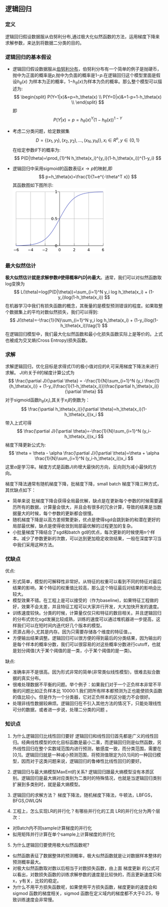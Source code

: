 <head>
    <script src="https://cdn.mathjax.org/mathjax/latest/MathJax.js?config=TeX-AMS-MML_HTMLorMML" type="text/javascript"></script>
    <script type="text/x-mathjax-config">
    	MathJax.Hub.Config({tex2jax: {
             inlineMath: [['$','$']],
             displayMath: [["\\(","\\)"],["\\[","\\]"]],
             processEscapes: true
           }
         });
    </script>
</head>

## 逻辑回归

### 定义
逻辑回归假设数据服从伯努利分布,通过极大化似然函数的方法，运用梯度下降来求解参数，来达到将数据二分类的目的。

### 逻辑回归的基本假设

- 逻辑回归假设数据服从[伯努利分布](../statics/bernoulli_distribution.md)，伯努利分布有一个简单的例子是抛硬币，抛中为正面的概率是𝑝,抛中为负面的概率是1−𝑝.在逻辑回归这个模型里面是假设$h_\theta(x)$ 为样本为正的概率，1−$h_\theta(x)$为样本为负的概率。那么整个模型可以描述为:
$$
    \begin{split}
    P(Y=1|x)&=p=h_\theta(x) \\
    P(Y=0|x)&=1-p=1-h_\theta(x) \\
    \end{split}
$$
即
$$
    P(Y|x) =p=h_\theta(x)^Y(1-h_\theta(x))^{1-Y} 
$$



- 考虑二分类问题，给定数据集
$$
    D=\{(x_1,y_1),(x_2,y_2),\dots,(x_N,y_N)\},x_i\in R^n,y\in \{0,1\}
$$
在给定参数$\theta$下的概率为:
$$
    P(D|\theta)=\prod_{1}^N h_\theta(x_i)^{y_i}(1-h_\theta(x_i))^{1-y_i}
$$

-  逻辑回归中采用sigmoid的函数表征$x\rightarrow p$的映射,即
$$
    p=h_\theta(x)=\frac{1}{1+e^{-\theta^T x}}
$$
其函数图如下图所示:<br/>
![](images/2021-07-25-22-55-03.png)

### 最大似然估计
**极大似然估计就是求解参数$\theta$使得概率$P(D|\theta)$最大**。通常，我们可以对似然函数取log变换为
$$
     L(\theta)=log(P(D|\theta))=\sum_{i=1}^N y_i log h_\theta(x_i) + (1-y_i)log(1-h_\theta(x_i))
$$
在机器学习中我们有损失函数的概念，其衡量的是模型预测错误的程度。如果取整个数据集上的平均对数似然损失，我们可以得到:
$$
    J(\theta)=-\frac{1}{N}\sum_{i=1}^N y_i log h_\theta(x_i) + (1-y_i)log(1-h_\theta(x_i))\tag{1}
$$
在逻辑回归模型中，我们最大化似然函数和最小化损失函数实际上是等价的。上式也被成为交叉熵(Cross Entropy)损失函数。

### 求解
求解逻辑回归，优化目标是求得式(1)的极小值对应的$\theta$,可采用梯度下降法来进行求解。
$J(\theta)$关于$\theta$的梯度计算公式为
$$
\frac{\partial J}{\partial \theta} = -\frac{1}{N}\sum_{i=1}^N (y_i \frac{1}{h_\theta(x_i)} + (1-y_i)\frac{1}{1-h_\theta(x_i)})\frac{\partial h_\theta(x_i)}{\partial \theta}
$$
对于sigmoid函数$h_\theta(x_i)$,其关于$x_i$的倒数为：
$$
\frac{\partial h_\theta(x_i)}{\partial \theta}=h_\theta(x_i)(1-h_\theta(x_i))x_i
$$
带入上式可得
$$
\frac{\partial J}{\partial \theta}=-\frac{1}{N}\sum_{i=1}^N (y_i-h_\theta(x_i))x_i
$$
梯度下降更新公式为:
$$
    \theta = \theta - \alpha \frac{\partial J}{\partial \theta}=\theta + \alpha \frac{1}{N}\sum_{i=1}^N (y_i-h_\theta(x_i))x_i
$$
这里$\alpha$是学习率。梯度方式是函数$J(\theta)$增大最快的方向，反向则为减小最快的方向。

梯度下降法通常有随机梯度下降，批梯度下降，small batch 梯度下降三种方式，其优缺点如下：
- 简单来说 批梯度下降会获得全局最优解，缺点是在更新每个参数的时候需要遍历所有的数据，计算量会很大，并且会有很多的冗余计算，导致的结果是当数据量大的时候，每个参数的更新都会很慢。
- 随机梯度下降是以高方差频繁更新，优点是使得sgd会跳到新的和潜在更好的局部最优解，缺点是使得收敛到局部最优解的过程更加的复杂。
- 小批量梯度下降结合了sgd和batch gd的优点，每次更新的时候使用n个样本。减少了参数更新的次数，可以达到更加稳定收敛结果，一般在深度学习当中我们采用这种方法。

### 优缺点
优点:
- 形式简单，模型的可解释性非常好。从特征的权重可以看到不同的特征对最后结果的影响，某个特征的权重值比较高，那么这个特征最后对结果的影响会比较大。
- 模型效果不错。在工程上是可以接受的（作为baseline)，如果特征工程做的好，效果不会太差，并且特征工程可以大家并行开发，大大加快开发的速度。
- 训练速度较快。分类的时候，计算量仅仅只和特征的数目相关。并且逻辑回归的分布式优化sgd发展比较成熟，训练的速度可以通过堆机器进一步提高，这样我们可以在短时间内迭代好几个版本的模型。
- 资源占用小,尤其是内存。因为只需要存储各个维度的特征值，。
- 方便输出结果调整。逻辑回归可以很方便的得到最后的分类结果，因为输出的是每个样本的概率分数，我们可以很容易的对这些概率分数进行cutoff，也就是划分阈值(大于某个阈值的是一类，小于某个阈值的是一类)。

缺点:
- 准确率并不是很高。因为形式非常的简单(非常类似线性模型)，很难去拟合数据的真实分布。
- 很难处理数据不平衡的问题。举个例子：如果我们对于一个正负样本非常不平衡的问题比如正负样本比 10000:1.我们把所有样本都预测为正也能使损失函数的值比较小。但是作为一个分类器，它对正负样本的区分能力不会很好。
- 处理非线性数据较麻烦。逻辑回归在不引入其他方法的情况下，只能处理线性可分的数据，或者进一步说，处理二分类的问题 。

### 知识点
1. 为什么逻辑回归比线性回归要好
逻辑回归和线性回归首先都是广义的线性回归。经典线性模型的优化目标函数是最小二乘，而逻辑回归则是似然函数，另外线性回归在整个实数域范围内进行预测，敏感度一致，而分类范围，需要在[0,1]。逻辑回归就是一种减小预测范围，将预测值限定为[0,1]间的一种回归模型，因而对于这类问题来说，逻辑回归的鲁棒性比线性回归的要好。

2. 逻辑回归与最大熵模型MaxEnt的关系?
逻辑回归跟最大熵模型没有本质区别。逻辑回归是最大熵对应类别为二类时的特殊情况，也就是当逻辑回归类别扩展到多类别时，就是最大熵模型。

3. 逻辑回归的求解方法？
梯度下降法，随机梯度下降法，牛顿法，LBFGS，BFGS,OWLQN

4. 工程上，怎么实现LR的并行化？有哪些并行化的工具
LR的并行化分为两个层次：
- 对Batch内不同sample计算梯度的并行化
- 拟用矩阵并行计算在单个sample上计算梯度的并行化

5. 为什么逻辑回归要使用极大似然函数呢?
- 似然函数表征了数据整体的预测概率，极大似然函数就是让对数据样本整体的预测概率最大。
- 对极大似然函数取对数以后相当于对数损失函数，由上面 梯度更新 的公式可以看出，对数损失函数的训练求解参数的速度是比较快的，而且更新速度只和x，y有关，比较的稳定。
- 为什么不用平方损失函数呢，如果使用平方损失函数，梯度更新的速度会和 sigmod 函数的梯度相关，sigmod 函数在定义域内的梯度都不大于0.25，导致训练速度会非常慢。